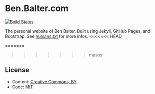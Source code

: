 # Ben.Balter.com

[![Build Status](https://travis-ci.org/benbalter/benbalter.github.com.png?branch=master)](https://travis-ci.org/benbalter/benbalter.github.com)

The personal website of Ben Balter. Built using Jekyll, GitHub Pages, and Bootstrap. See [humans.txt](https://ben.balter.com/humans.txt) for more infos.
<<<<<<< HEAD

=======
>>>>>>> master

## License

* Content: [Creative Commons, BY](http://creativecommons.org/licenses/by/3.0/)
* Code: [MIT](http://opensource.org/licenses/mit-license.php)
